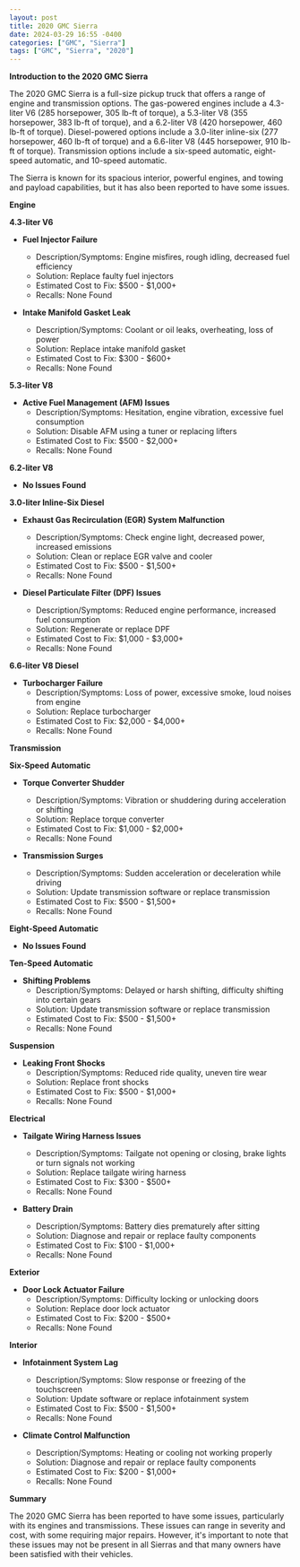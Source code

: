 ```yaml
---
layout: post
title: 2020 GMC Sierra
date: 2024-03-29 16:55 -0400
categories: ["GMC", "Sierra"]
tags: ["GMC", "Sierra", "2020"]
---
```

**Introduction to the 2020 GMC Sierra**

The 2020 GMC Sierra is a full-size pickup truck that offers a range of engine and transmission options. The gas-powered engines include a 4.3-liter V6 (285 horsepower, 305 lb-ft of torque), a 5.3-liter V8 (355 horsepower, 383 lb-ft of torque), and a 6.2-liter V8 (420 horsepower, 460 lb-ft of torque). Diesel-powered options include a 3.0-liter inline-six (277 horsepower, 460 lb-ft of torque) and a 6.6-liter V8 (445 horsepower, 910 lb-ft of torque). Transmission options include a six-speed automatic, eight-speed automatic, and 10-speed automatic.

The Sierra is known for its spacious interior, powerful engines, and towing and payload capabilities, but it has also been reported to have some issues.

**Engine**

**4.3-liter V6**

* **Fuel Injector Failure**
    * Description/Symptoms: Engine misfires, rough idling, decreased fuel efficiency
    * Solution: Replace faulty fuel injectors
    * Estimated Cost to Fix: $500 - $1,000+
    * Recalls: None Found

* **Intake Manifold Gasket Leak**
    * Description/Symptoms: Coolant or oil leaks, overheating, loss of power
    * Solution: Replace intake manifold gasket
    * Estimated Cost to Fix: $300 - $600+
    * Recalls: None Found

**5.3-liter V8**

* **Active Fuel Management (AFM) Issues**
    * Description/Symptoms: Hesitation, engine vibration, excessive fuel consumption
    * Solution: Disable AFM using a tuner or replacing lifters
    * Estimated Cost to Fix: $500 - $2,000+
    * Recalls: None Found

**6.2-liter V8**

* **No Issues Found**

**3.0-liter Inline-Six Diesel**

* **Exhaust Gas Recirculation (EGR) System Malfunction**
    * Description/Symptoms: Check engine light, decreased power, increased emissions
    * Solution: Clean or replace EGR valve and cooler
    * Estimated Cost to Fix: $500 - $1,500+
    * Recalls: None Found

* **Diesel Particulate Filter (DPF) Issues**
    * Description/Symptoms: Reduced engine performance, increased fuel consumption
    * Solution: Regenerate or replace DPF
    * Estimated Cost to Fix: $1,000 - $3,000+
    * Recalls: None Found

**6.6-liter V8 Diesel**

* **Turbocharger Failure**
    * Description/Symptoms: Loss of power, excessive smoke, loud noises from engine
    * Solution: Replace turbocharger
    * Estimated Cost to Fix: $2,000 - $4,000+
    * Recalls: None Found

**Transmission**

**Six-Speed Automatic**

* **Torque Converter Shudder**
    * Description/Symptoms: Vibration or shuddering during acceleration or shifting
    * Solution: Replace torque converter
    * Estimated Cost to Fix: $1,000 - $2,000+
    * Recalls: None Found

* **Transmission Surges**
    * Description/Symptoms: Sudden acceleration or deceleration while driving
    * Solution: Update transmission software or replace transmission
    * Estimated Cost to Fix: $500 - $1,500+
    * Recalls: None Found

**Eight-Speed Automatic**

* **No Issues Found**

**Ten-Speed Automatic**

* **Shifting Problems**
    * Description/Symptoms: Delayed or harsh shifting, difficulty shifting into certain gears
    * Solution: Update transmission software or replace transmission
    * Estimated Cost to Fix: $500 - $1,500+
    * Recalls: None Found

**Suspension**

* **Leaking Front Shocks**
    * Description/Symptoms: Reduced ride quality, uneven tire wear
    * Solution: Replace front shocks
    * Estimated Cost to Fix: $500 - $1,000+
    * Recalls: None Found

**Electrical**

* **Tailgate Wiring Harness Issues**
    * Description/Symptoms: Tailgate not opening or closing, brake lights or turn signals not working
    * Solution: Replace tailgate wiring harness
    * Estimated Cost to Fix: $300 - $500+
    * Recalls: None Found

* **Battery Drain**
    * Description/Symptoms: Battery dies prematurely after sitting
    * Solution: Diagnose and repair or replace faulty components
    * Estimated Cost to Fix: $100 - $1,000+
    * Recalls: None Found

**Exterior**

* **Door Lock Actuator Failure**
    * Description/Symptoms: Difficulty locking or unlocking doors
    * Solution: Replace door lock actuator
    * Estimated Cost to Fix: $200 - $500+
    * Recalls: None Found

**Interior**

* **Infotainment System Lag**
    * Description/Symptoms: Slow response or freezing of the touchscreen
    * Solution: Update software or replace infotainment system
    * Estimated Cost to Fix: $500 - $1,500+
    * Recalls: None Found

* **Climate Control Malfunction**
    * Description/Symptoms: Heating or cooling not working properly
    * Solution: Diagnose and repair or replace faulty components
    * Estimated Cost to Fix: $200 - $1,000+
    * Recalls: None Found

**Summary**

The 2020 GMC Sierra has been reported to have some issues, particularly with its engines and transmissions. These issues can range in severity and cost, with some requiring major repairs. However, it's important to note that these issues may not be present in all Sierras and that many owners have been satisfied with their vehicles.
